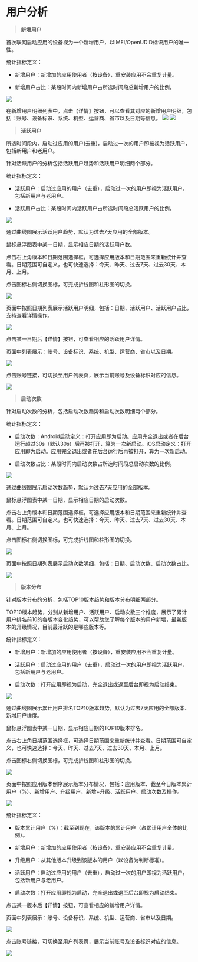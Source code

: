 # 用户分析

> **新增用户**

首次联网启动应用的设备视为一个新增用户，以IMEI/OpenUDID标识用户的唯一性。

统计指标定义：

* 新增用户：新增加的应用使用者（按设备），重安装应用不会重复计量。

* 新增用户占比：某段时间内新增用户占所选时间段总新增用户的比例。

![](/assets/new_user.png)

在新增用户明细列表中，点击【详情】按钮，可以查看其对应的新增用户明细，包括：账号、设备标识、系统、机型、运营商、省市以及日期等信息。
![](/assets/用户分析4.png)
![](/assets/new_user_detail.png)


> **活跃用户**

所选时间段内，启动过应用的用户(去重)，启动过一次的用户即被视为活跃用户，包括新用户和老用户。

针对活跃用户的分析包括活跃用户趋势和活跃用户明细两个部分。

统计指标定义：

* 活跃用户：启动过应用的用户（去重），启动过一次的用户即视为活跃用户，包括新用户与老用户。

* 活跃用户占比：某段时间内活跃用户占所选时间段总活跃用户的比例。

![](/assets/用户分析7.png)

通过曲线图展示活跃用户趋势，默认为过去7天应用的全部版本。

鼠标悬浮图表中某一日期，显示相应日期的活跃用户数。

点击右上角版本和日期范围选择框，可选择应用版本和日期范围来重新统计并查看。日期范围可自定义，也可快速选择：今天、昨天、过去7天、过去30天、本月、上月。

点击图标右侧切换图标，可完成折线图和柱形图的切换。

![](/assets/用户分析8.png)

页面中按照日期列表展示活跃用户明细，包括：日期、活跃用户、活跃用户占比，支持查看详情操作。

![](/assets/用户分析9.png)

点击某一日期后【详情】按钮，可查看相应的活跃用户详情。

页面中列表展示：账号、设备标识、系统、机型、运营商、省市以及日期。

![](/assets/用户分析10.png)

点击账号链接，可切换至用户列表页，展示当前账号及设备标识对应的信息。

![](/assets/用户分析11.png)


> **启动次数**

针对启动次数的分析，包括启动次数趋势和启动次数明细两个部分。

统计指标定义：

* 启动次数：Android启动定义：打开应用即为启动。应用完全退出或者在后台运行超过30s（默认30s）后再被打开，算为一次新启动。iOS启动定义：打开应用即为启动。应用完全退出或者在后台运行后再被打开，算为一次新启动。

* 启动次数占比：某段时间内启动次数占所选时间段总启动次数的比例。

![](/assets/用户分析12.png)

通过曲线图展示启动次数趋势，默认为过去7天应用的全部版本。

鼠标悬浮图表中某一日期，显示相应日期的启动次数。

点击右上角版本和日期范围选择框，可选择应用版本和日期范围来重新统计并查看。日期范围可自定义，也可快速选择：今天、昨天、过去7天、过去30天、本月、上月。

点击图标右侧切换图标，可完成折线图和柱形图的切换。

![](/assets/用户分析13.png)

页面中按照日期列表展示启动次数明细，包括：日期、启动次数、启动次数占比。

![](/assets/用户分析14.png)

> **版本分布**

针对版本分布的分析，包括TOP10版本趋势和版本分布明细两部分。

TOP10版本趋势，分别从新增用户、活跃用户、启动次数三个维度，展示了累计用户排名前10的各版本变化趋势，可以帮助您了解每个版本的用户新增，最新版本的升级情况，目前最活跃的是哪些版本等。

统计指标定义：

* 新增用户：新增加的应用使用者（按设备），重安装应用不会重复计量。

* 活跃用户：启动过应用的用户（去重），启动过一次的用户即视为活跃用户，包括新用户与老用户。

* 启动次数：打开应用即视为启动，完全退出或退至后台即视为启动结束。

![](/assets/用户分析15.png)

通过曲线图展示累计用户排名TOP10版本趋势，默认为过去7天应用的全部版本、新增用户维度。

鼠标悬浮图表中某一日期，显示相应日期的TOP10版本排名。

点击右上角日期范围选择框，可选择日期范围来重新统计并查看。日期范围可自定义，也可快速选择：今天、昨天、过去7天、过去30天、本月、上月。

点击图标右侧切换图标，可完成折线图和柱形图的切换。

![](/assets/用户分析16.png)

页面中按照应用版本倒序展示版本分布情况，包括：应用版本、截至今日版本累计用户（%）、新增用户、升级用户、新增+升级、活跃用户、启动次数及操作。

![](/assets/用户分析17.png)

统计指标定义：

* 版本累计用户（%）：截至到现在，该版本的累计用户（占累计用户全体的比例）。

* 新增用户：新增加的应用使用者（按设备），重安装应用不会重复计量。

* 升级用户：从其他版本升级到该版本的用户（以设备为判断标准）。

* 活跃用户：启动过应用的用户（去重），启动过一次的用户即视为活跃用户，包括新用户与老用户。

* 启动次数：打开应用即视为启动，完全退出或退至后台即视为启动结束。

点击某一版本后【详情】按钮，可查看相应的新增用户详情。

页面中列表展示：账号、设备标识、系统、机型、运营商、省市以及日期。

![](/assets/用户分析18.png)

点击账号链接，可切换至用户列表页，展示当前账号及设备标识对应的信息。

![](/assets/用户分析19.png)






















